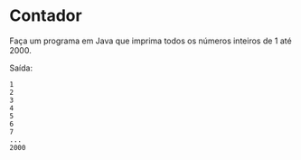 # Contador

Faça um programa em Java que imprima todos os números inteiros de 1 até 2000.

Saída:
```
1
2
3
4
5
6
7
...
2000
```